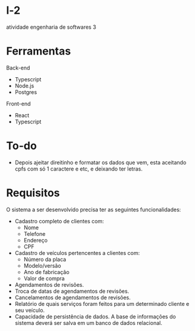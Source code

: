 # l-2
atividade engenharia de softwares 3

# Ferramentas
Back-end 
- Typescript
- Node.js
- Postgres

Front-end
- React
- Typescript

# To-do
- Depois ajeitar direitinho e formatar os dados que vem, esta aceitando cpfs com só 1 caractere e etc, e deixando ter letras.

# Requisitos
O sistema a ser desenvolvido precisa ter as seguintes funcionalidades:
- Cadastro completo de clientes com:
  - Nome
  - Telefone
  - Endereço
  - CPF
- Cadastro de veículos pertencentes a clientes com:
  - Número da placa
  - Modelo/versão
  - Ano de fabricação
  - Valor de compra
- Agendamentos de revisões.
- Troca de datas de agendamentos de revisões.
- Cancelamentos de agendamentos de revisões.
- Relatório de quais serviços foram feitos para um determinado cliente e seu
veículo.
- Capacidade de persistência de dados. A base de informações do sistema deverá
ser salva em um banco de dados relacional.
